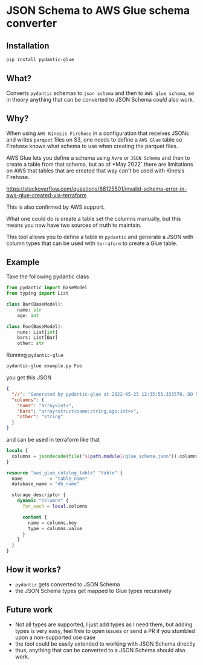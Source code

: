 # JSON Schema to AWS Glue schema converter

## Installation

```bash
pip install pydantic-glue
```

## What?

Converts `pydantic` schemas to `json schema` and then to `AWS glue schema`,
so in theory anything that can be converted to JSON Schema *could* also work.

## Why?

When using `AWS Kinesis Firehose` in a configuration that receives JSONs and writes `parquet` files on S3,
one needs to define a `AWS Glue` table so Firehose knows what schema to use when creating the parquet files.

AWS Glue lets you define a schema using `Avro` or `JSON Schema` and then to create a table from that schema,
but as of *May 2022`
there are limitations on AWS that tables that are created that way can't be used with Kinesis Firehose.

<https://stackoverflow.com/questions/68125501/invalid-schema-error-in-aws-glue-created-via-terraform>

This is also confirmed by AWS support.

What one could do is create a table set the columns manually,
but this means you now have two sources of truth to maintain.

This tool allows you to define a table in `pydantic`
and generate a JSON with column types that can be used with `terraform` to create a Glue table.

## Example

Take the following pydantic class

```python
from pydantic import BaseModel
from typing import List

class Bar(BaseModel):
    name: str
    age: int

class Foo(BaseModel):
    nums: List[int]
    bars: List[Bar]
    other: str
```

Running `pydantic-glue`

```bash
pydantic-glue example.py Foo
```

you get this JSON

```json
{
  "//": "Generated by pydantic-glue at 2022-05-25 12:35:55.333570. DO NOT EDIT",
  "columns": {
    "nums": "array<int>",
    "bars": "array<struct<name:string,age:int>>",
    "other": "string"
  }
}
```

and can be used in terraform like that

```terraform
locals {
  columns = jsondecode(file("${path.module}/glue_schema.json")).columns
}

resource "aws_glue_catalog_table" "table" {
  name          = "table_name"
  database_name = "db_name"

  storage_descriptor {
    dynamic "columns" {
      for_each = local.columns

      content {
        name = columns.key
        type = columns.value
      }
    }
  }
}
```

## How it works?

* `pydantic` gets converted to JSON Schema
* the JSON Schema types get mapped to Glue types recursively

## Future work

* Not all types are supported, I just add types as I need them, but adding types is very easy,
  feel free to open issues or send a PR if you stumbled upon a non-supported use case
* the tool could be easily extended to working with JSON Schema directly
* thus, anything that can be converted to a JSON Schema should also work.
